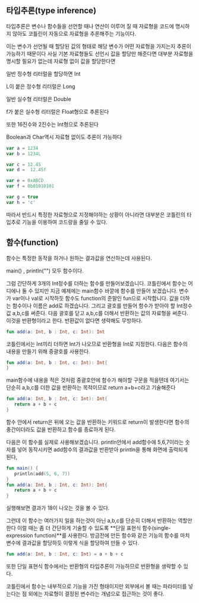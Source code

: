 ## 타입추론(type inference)

타입추론은 변수나 함수들을 선언할 때나 연산이 이루어 질 때 자료형을 코드에 명시하지 않아도 코틀린이 자동으로 자료형을 추론해주는 기능이다.

이는 변수가 선언될 때 할당된 값의 형태로 해당 변수가 어떤 자료형을 가지는지 추론이 가능하기 때문이다 사실 기본 자료형들도 선언시 값을 할당만 해준다면 대부분 자료형을 명시할 필요가 없는데 자료형 없이 값을 할당한다면

일반 정수형 리터럴을 할당하면 Int

L이 붙은 정수형 리터럴은 Long

일반 실수형 리터럴은 Double

f가 붙은 실수형 리터럴은 Float형으로 추론된다

또한 16진수와 2진수는 Int형으로 추론된다

Boolean과 Char역시 자료형 없이도 추론이 가능하다

```kotlin
var a = 1234
var b = 1234L

var c = 12.45 
var d =  12.45f

var e = 0xABCD
var f = 0b01010101

var g = true
var h = 'c'
```

따라서 반드시 특정한 자료형으로 지정해야하는 상황이 아니라면 대부분은 코틀린의 타입추로 기능을 이용하여 코드량을 줄일 수 있다.

## 함수(function)

함수는 특정한 동작을 하거나 원하는 결과값을 연산하는데 사용된다.

main() , println("") 모두 함수이다.

그럼 간단하게 3개의 Int정수를 더하는 함수를 만들어보겠습니다. 코틀린에서 함수는 어디에나 둘 수 있지만  지금 예제에는 main함수 바깥에 함수를 만들어 보겠습니다. 변수가 var이나 val로 시작하듯 함수도  function의 준말인 fun으로 시작합니다. 값을 더하는 함수이나 이름은 add로 하겠습니다. 그리고 괄호를 만들어 함수가 받아야 할 Int정수값 a,b,c를 써준다. 다음 괄호를 닫고 a,b,c를 더해서 반환하는 값의 자료형을 써준다. 이것을 반환형이라고 한다. 반환값이 없다면 생략해도 무방하다.

```kotlin
fun add(a: Int, b : Int, c: Int): Int
```

코틀린에서는 Int끼리 더하면 Int가 나오므로 반환형을 Int로 지정한다. 다음은 함수의 내용을 만들기 위해 중괄호를 사용한다.

```kotlin
fun add(a: Int, b : Int, c: Int): Int{     
}
```

main함수에 내용을 적은 것처럼 중괄호안에 함수가 해야할 구문을 적을텐데 여기서는 단순히 a,b,c를 더한 값을 반환하는 목적이므로 return a+b+c라고 기술해준다

```kotlin
fun add(a: Int, b : Int, c: Int): Int{ 
   return a + b + c    
}
```

함수 안에서 return은 뒤에 오는 값을 반환하는 키워드로 return이 발생한다면 함수의 중간이더라도 값을 반환하고 함수를 종료하게 된다.

다음은 이 함수를 실제로 사용해보겠습니다. println안에서 add함수에 5,6,7이라는 숫자를 넣어 동작시키면 add함수의 결과값을 반환받아 println을 통해 화면에 출력되게 된다,

```kotlin
fun main() {
   println(add(5, 6, 7))
}
fun add(a: Int, b : Int, c: Int): Int{ 
   return a + b + c    
}
```

실행해보면 결과가 18이 나오는 것을 볼 수 있다.

그런데 이 함수는 여러가지 일을 하는것이 아닌 a,b,c를 단순히 더해서 반환하는 역할만 한다 이럴 때는 좀 더 간단하게 기술할 수 있도록 **단일 표현식 함수(single-expression function)**를 사용한다. 방금전에 만든 함수와 같은 기능의 함수를 마치 변수에 결과값을 할당하듯 이렇게 식을 할당하여 만들 수 있다.

```kotlin
fun add(a: Int, b : Int, c: Int) = a + b + c    
```

또한 단일 표현식 함수에서는 반환형의 타입추론이 가능하므로 반환형을 생략할 수 있다.

코틀린에서 함수는 내부적으로 기능을 가진 형태이지만 외부에서 볼 때는 파라미터를 넣는다는 점 외에는 자료형이 결정된 변수라는 개념으로 접근하는 것이 좋다.